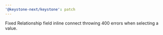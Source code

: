 ```yaml
---
'@keystone-next/keystone': patch
---
```


Fixed Relationship field inline connect throwing 400 errors when selecting a value.

